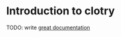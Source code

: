 # Introduction to clotry

TODO: write [great documentation](http://jacobian.org/writing/what-to-write/)
